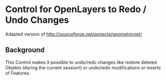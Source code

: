 Control for OpenLayers to Redo / Undo Changes
======================================================================

Adapted version of http://sourceforge.net/projects/geometricnet/



Background
----------
This Control makes it possible to undo/redo changes like restore deleted Objekts (during the current session!) or undo/redo modifications or inserts of Features.

